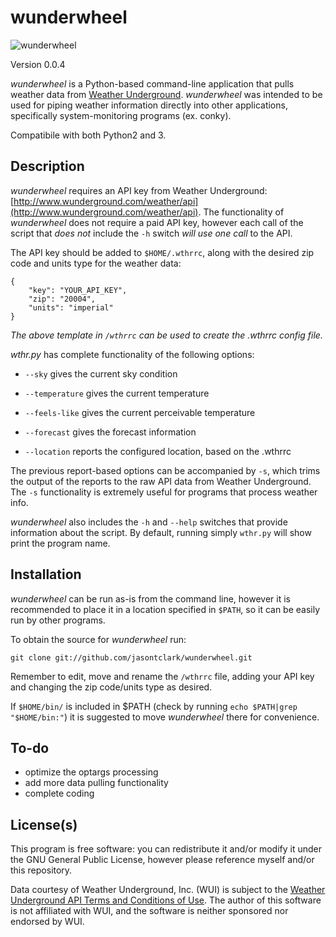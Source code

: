 wunderwheel
===========

![wunderwheel](http://content.ytmnd.com/content/8/9/9/899f5440244ecccbeb25a2fd7a55e16c.gif)

Version 0.0.4

_wunderwheel_ is a Python-based command-line application that pulls weather data from [Weather Underground](http://www.wunderground.com).  _wunderwheel_ was intended to be used for piping weather information directly into other applications, specifically system-monitoring programs (ex. conky).

Compatibile with both Python2 and 3.

Description
-----------
_wunderwheel_ requires an API key from Weather Underground: [http://www.wunderground.com/weather/api](http://www.wunderground.com/weather/api). The functionality of _wunderwheel_ does not require a paid API key, however each call of the script that _does not_ include the `-h` switch _will use one call_ to the API. 

The API key should be added to `$HOME/.wthrrc`, along with the desired zip code and units type for the weather data:

	{
		"key": "YOUR_API_KEY",
		"zip": "20004",
		"units": "imperial"
	}
_The above template in `/wthrrc` can be used to create the .wthrrc config file._

_wthr.py_ has complete functionality of the following options:

* `--sky` gives the current sky condition

* `--temperature` gives the current temperature

* `--feels-like` gives the current perceivable temperature

* `--forecast` gives the forecast information

* `--location` reports the configured location, based on the .wthrrc

The previous report-based options can be accompanied by `-s`, which trims the output of the reports to the raw API data from Weather Underground. The `-s` functionality is extremely useful for programs that process weather info.

_wunderwheel_ also includes the `-h` and `--help` switches that provide information about the script. By default, running simply `wthr.py` will show print the program name.

Installation
------------
_wunderwheel_ can be run as-is from the command line, however it is recommended to place it in a location specified in `$PATH`, so it can be easily run by other programs.

To obtain the source for _wunderwheel_ run:

	git clone git://github.com/jasontclark/wunderwheel.git

Remember to edit, move and rename the `/wthrrc` file, adding your API key and changing the zip code/units type as desired.

If `$HOME/bin/` is included in $PATH (check by running `echo $PATH|grep "$HOME/bin:"`) it is suggested to move _wunderwheel_ there for convenience.

To-do
-----
- optimize the optargs processing
- add more data pulling functionality
- complete coding

License(s)
----------
This program is free software: you can redistribute it and/or modify it under the GNU General Public License, however please reference myself and/or this repository. 

Data courtesy of Weather Underground, Inc. (WUI) is subject to the [Weather Underground API Terms and Conditions of Use](http://www.wunderground.com/weather/api/d/terms.html).  The author of this software is not affiliated with WUI, and the software is neither sponsored nor endorsed by WUI.
